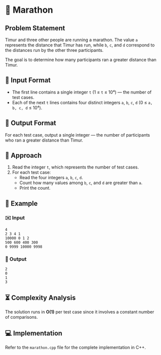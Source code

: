 # 🏃 Marathon

## Problem Statement
Timur and three other people are running a marathon. The value `a` represents the distance that Timur has run, while `b`, `c`, and `d` correspond to the distances run by the other three participants.

The goal is to determine how many participants ran a greater distance than Timur.

## 📂 Input Format
- The first line contains a single integer `t` (1 ≤ `t` ≤ 10⁴) — the number of test cases.
- Each of the next `t` lines contains four distinct integers `a`, `b`, `c`, `d` (0 ≤ `a, b, c, d` ≤ 10⁴).

## 📃 Output Format
For each test case, output a single integer — the number of participants who ran a greater distance than Timur.

## 🔧 Approach
1. Read the integer `t`, which represents the number of test cases.
2. For each test case:
   - Read the four integers `a`, `b`, `c`, `d`.
   - Count how many values among `b`, `c`, and `d` are greater than `a`.
   - Print the count.

## 📝 Example
### ✉️ Input
```
4
2 3 4 1
10000 0 1 2
500 600 400 300
0 9999 10000 9998
```
### 🎯 Output
```
2
0
1
3
```

## ⏳ Complexity Analysis
The solution runs in **O(1)** per test case since it involves a constant number of comparisons.

## 💻 Implementation
Refer to the `marathon.cpp` file for the complete implementation in C++.
